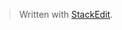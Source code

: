 


> Written with [StackEdit](https://stackedit.io/).
<!--stackedit_data:
eyJoaXN0b3J5IjpbMTI4ODI3NDY0Nl19
-->